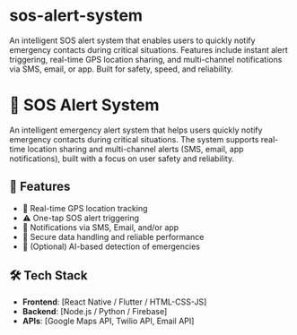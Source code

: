 # sos-alert-system
An intelligent SOS alert system that enables users to quickly notify emergency contacts during critical situations. Features include instant alert triggering, real-time GPS location sharing, and multi-channel notifications via SMS, email, or app. Built for safety, speed, and reliability.
# 🚨 SOS Alert System

An intelligent emergency alert system that helps users quickly notify emergency contacts during critical situations. The system supports real-time location sharing and multi-channel alerts (SMS, email, app notifications), built with a focus on user safety and reliability.

## 🔧 Features
- 📍 Real-time GPS location tracking
- ⚠️ One-tap SOS alert triggering
- 📡 Notifications via SMS, Email, and/or app
- 🔐 Secure data handling and reliable performance
- 🧠 (Optional) AI-based detection of emergencies

## 🛠️ Tech Stack
- **Frontend**: [React Native / Flutter / HTML-CSS-JS]
- **Backend**: [Node.js / Python / Firebase]
- **APIs**: [Google Maps API, Twilio API, Email API]


